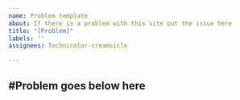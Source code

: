 ```yaml
---
name: Problem template
about: If there is a problem with this site put the issue here
title: "[Problem]"
labels: ''
assignees: Technicolor-creamsicle

---
```


#Problem goes below here
---
